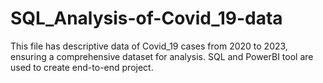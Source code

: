 # SQL_Analysis-of-Covid_19-data

This file has descriptive data of Covid_19 cases from 2020 to 2023, ensuring a comprehensive dataset for analysis.
SQL and PowerBI tool are used to create end-to-end project.
